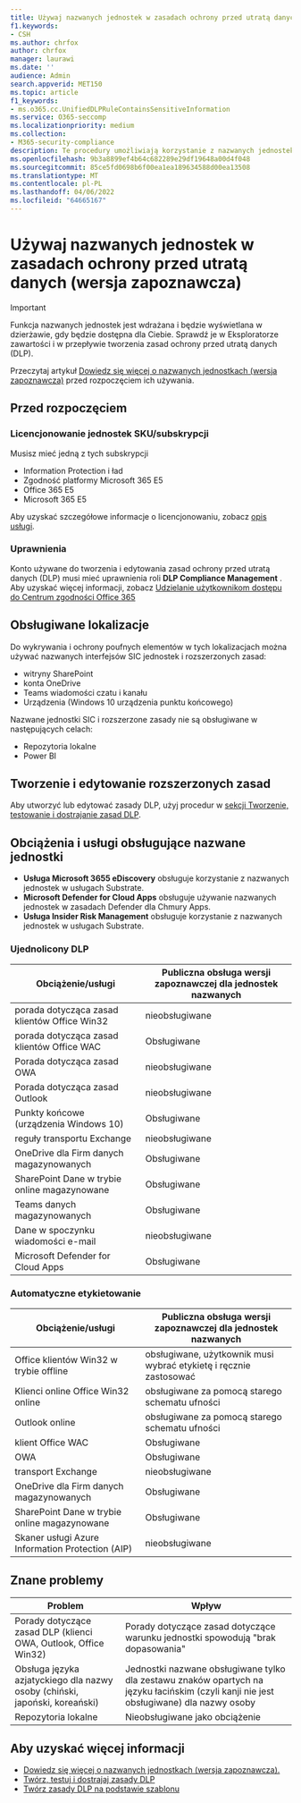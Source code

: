 ```yaml
---
title: Używaj nazwanych jednostek w zasadach ochrony przed utratą danych (wersja zapoznawcza)
f1.keywords:
- CSH
ms.author: chrfox
author: chrfox
manager: laurawi
ms.date: ''
audience: Admin
search.appverid: MET150
ms.topic: article
f1_keywords:
- ms.o365.cc.UnifiedDLPRuleContainsSensitiveInformation
ms.service: O365-seccomp
ms.localizationpriority: medium
ms.collection:
- M365-security-compliance
description: Te procedury umożliwiają korzystanie z nazwanych jednostek w zasadach ochrony przed utratą danych
ms.openlocfilehash: 9b3a8899ef4b64c682289e29df19648a00d4f048
ms.sourcegitcommit: 85ce5fd0698b6f00ea1ea189634588d00ea13508
ms.translationtype: MT
ms.contentlocale: pl-PL
ms.lasthandoff: 04/06/2022
ms.locfileid: "64665167"
---
```

# <a name="use-named-entities-in-your-data-loss-prevention-policies-preview"></a>Używaj nazwanych jednostek w zasadach ochrony przed utratą danych (wersja zapoznawcza)

> [!IMPORTANT]
> Funkcja nazwanych jednostek jest wdrażana i będzie wyświetlana w dzierżawie, gdy będzie dostępna dla Ciebie. Sprawdź je w Eksploratorze zawartości i w przepływie tworzenia zasad ochrony przed utratą danych (DLP). 

Przeczytaj artykuł [Dowiedz się więcej o nazwanych jednostkach (wersja zapoznawcza)](named-entities-learn.md) przed rozpoczęciem ich używania.

## <a name="before-you-begin"></a>Przed rozpoczęciem

### <a name="skusubscriptions-licensing"></a>Licencjonowanie jednostek SKU/subskrypcji

Musisz mieć jedną z tych subskrypcji

- Information Protection i ład
- Zgodność platformy Microsoft 365 E5
- Office 365 E5
- Microsoft 365 E5

Aby uzyskać szczegółowe informacje o licencjonowaniu, zobacz [opis usługi](/office365/servicedescriptions/microsoft-365-service-descriptions/microsoft-365-tenantlevel-services-licensing-guidance/microsoft-365-security-compliance-licensing-guidance#information-protection-data-classification-analytics-overview-content--activity-explorer).

### <a name="permissions"></a>Uprawnienia

Konto używane do tworzenia i edytowania zasad ochrony przed utratą danych (DLP) musi mieć uprawnienia roli **DLP Compliance Management** . Aby uzyskać więcej informacji, zobacz [Udzielanie użytkownikom dostępu do Centrum zgodności Office 365](../security/office-365-security/grant-access-to-the-security-and-compliance-center.md)


## <a name="supported-locations"></a>Obsługiwane lokalizacje

Do wykrywania i ochrony poufnych elementów w tych lokalizacjach można używać nazwanych interfejsów SIC jednostek i rozszerzonych zasad:

- witryny SharePoint
- konta OneDrive
- Teams wiadomości czatu i kanału
- Urządzenia (Windows 10 urządzenia punktu końcowego)

Nazwane jednostki SIC i rozszerzone zasady nie są obsługiwane w następujących celach:


- Repozytoria lokalne
- Power BI

## <a name="create-and-edit-enhanced-policies"></a>Tworzenie i edytowanie rozszerzonych zasad

Aby utworzyć lub edytować zasady DLP, użyj procedur w [sekcji Tworzenie, testowanie i dostrajanie zasad DLP](create-test-tune-dlp-policy.md).

## <a name="workloads-and-services-that-support-named-entities"></a>Obciążenia i usługi obsługujące nazwane jednostki


- **Usługa Microsoft 3655 eDiscovery** obsługuje korzystanie z nazwanych jednostek w usługach Substrate.
- **Microsoft Defender for Cloud Apps** obsługuje używanie nazwanych jednostek w zasadach Defender dla Chmury Apps.
- **Usługa Insider Risk Management** obsługuje korzystanie z nazwanych jednostek w usługach Substrate.
<!--- **Communication Compliance** doesn't support the use of named entities in Exchange transport rules and data-at-rest.
- **Microsoft Information Governance** (MIG) doesn't support the use of named entities in Exchange transport rules and data-at-rest.-->
 
### <a name="unified-dlp"></a>Ujednolicony DLP

|Obciążenie/usługi  |Publiczna obsługa wersji zapoznawczej dla jednostek nazwanych  |
|---------|---------|
|porada dotycząca zasad klientów Office Win32    |nieobsługiwane  |
|porada dotycząca zasad klientów Office WAC    |Obsługiwane         |
|Porada dotycząca zasad OWA     |nieobsługiwane         |
|Porada dotycząca zasad Outlook     |nieobsługiwane |
|Punkty końcowe (urządzenia Windows 10)     |Obsługiwane  |
|reguły transportu Exchange     |nieobsługiwane |
|OneDrive dla Firm danych magazynowanych     |Obsługiwane         |
|SharePoint Dane w trybie online magazynowane     |Obsługiwane         |
|Teams danych magazynowanych     |Obsługiwane         |
|Dane w spoczynku wiadomości e-mail     |nieobsługiwane         |
|Microsoft Defender for Cloud Apps     |Obsługiwane         |

### <a name="autolabeling"></a>Automatyczne etykietowanie

|Obciążenie/usługi |Publiczna obsługa wersji zapoznawczej dla jednostek nazwanych  |
|---------|---------|
|Office klientów Win32 w trybie offline   |obsługiwane, użytkownik musi wybrać etykietę i ręcznie zastosować |
|Klienci online Office Win32 online|obsługiwane za pomocą starego schematu ufności |
|Outlook online   |obsługiwane za pomocą starego schematu ufności  |
|klient Office WAC     |Obsługiwane |
|OWA     |Obsługiwane |
|transport Exchange     |nieobsługiwane |
|OneDrive dla Firm danych magazynowanych     |Obsługiwane |
|SharePoint Dane w trybie online magazynowane|Obsługiwane|
|Skaner usługi Azure Information Protection (AIP)|nieobsługiwane|

## <a name="known-issues"></a>Znane problemy

|Problem  |Wpływ  |
|---------|---------|
|Porady dotyczące zasad DLP (klienci OWA, Outlook, Office Win32)     |   Porady dotyczące zasad dotyczące warunku jednostki spowodują "brak dopasowania"      |
| Obsługa języka azjatyckiego dla nazwy osoby (chiński, japoński, koreański)    | Jednostki nazwane obsługiwane tylko dla zestawu znaków opartych na języku łacińskim (czyli kanji nie jest obsługiwane) dla nazwy osoby        |
|Repozytoria lokalne    | Nieobsługiwane jako obciążenie|

<!--|Devices workload (Endpoint)     | Not supported as a workload – authoring policy with named entities will not be allowed        |-->

## <a name="for-further-information"></a>Aby uzyskać więcej informacji
<!-- - [Sensitive information type entity definitions](sensitive-information-type-entity-definitions.md)-->
- [Dowiedz się więcej o nazwanych jednostkach (wersja zapoznawcza).](named-entities-learn.md)
- [Twórz, testuj i dostrajaj zasady DLP](create-test-tune-dlp-policy.md)
- [Twórz zasady DLP na podstawie szablonu](create-a-dlp-policy-from-a-template.md)
